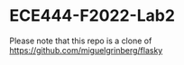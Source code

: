 # ECE444-F2022-Lab2

Please note that this repo is a clone of https://github.com/miguelgrinberg/flasky
